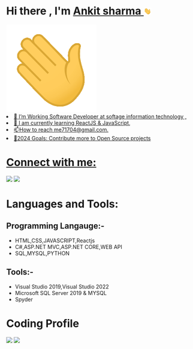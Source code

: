 <h1> Hi there , I'm <a href="www.linkedin.com/in/ankit-sharma-06427b1a1">Ankit sharma 
            <a><img src="https://raw.githubusercontent.com/ABSphreak/ABSphreak/master/gifs/Hi.gif" width="4%"></a></h1>
<a href="https://github.com/ankitvip">
           <img src="https://raw.githubusercontent.com/ABSphreak/ABSphreak/master/gifs/Hi.gif" style="max-width: 100%; display: inline-block;" data-target="animated-image.originalImage" </a>

 <li>🌱 I’m Working Software Developer at softage information technology ,</li>
 <li>💬 I am currently learning ReactJS & JavaScript,</li>
 <li>📫How to reach me71704@gmail.com.</li>
 <li>🥅2024 Goals: Contribute more to Open Source projects</li>
<h1>Connect with me:</h1>
<a href="https://www.linkedin.com/in/ankit-sharma-06427b1a1/"><img src="https://media.licdn.com/dms/image/C510BAQEzckjsySdXVw/company-logo_100_100/0?e=2159024400&v=beta&t=L0i_bLOuW3liVxqMGWTTLFcfA7g9j8VAWtg88UfR2b8" width="40" /></a>
<a href="https://www.instagram.com/ankit_sharma_4318/"><img src="https://store-images.s-microsoft.com/image/apps.58521.13510798887167234.713cc0e4-e4a7-4f7c-8cde-9c6a53872b1d.539a5fdf-76a3-486f-bb0f-d2dce82923cc?mode=scale&q=90&h=200&w=200&background=%230078D7" width="40" /></a>
<br>
<h1>Languages and Tools:</h1>
<h2>Programming Langauge:-</h2>
<ul>
            <li>HTML,CSS,JAVASCRIPT,Reactjs</li>
            <li>C#,ASP.NET MVC,ASP.NET CORE,WEB API</li>
            <li>SQL,MYSQL,PYTHON</li>    
</ul>
<h2>Tools:-</h2>
<ul>
            <li>Visual Studio 2019,Visual Studio 2022 </li>
            <li>Microsoft SQL Server 2019 & MYSQL</li>
            <li>Spyder</li>    
</ul>
 <h1>Coding Profile</h1>
 <a href="https://www.hackerrank.com/as71704"><img src="https://info.hackerrank.com/rs/487-WAY-049/images/Podcast-ChannelCover-Final.jpg" width="40" /></a>
 <a href="https://auth.geeksforgeeks.org/edit-profile.php"><img src="https://media.geeksforgeeks.org/wp-content/cdn-uploads/20190710102234/download3.png" width="40"></a>
 



